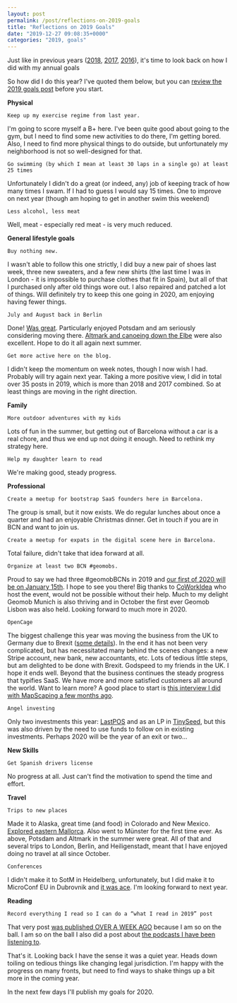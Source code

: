 ```yaml
---
layout: post
permalink: /post/reflections-on-2019-goals
title: "Reflections on 2019 Goals"
date: "2019-12-27 09:08:35+0000"
categories: "2019, goals"
---
```


Just like in previous years
([2018](/post/reflections-on-2018-goals), [2017](/post/reflections-on-2017-goals), [2016](/post/1484520045/reflections-on-2016-goals)), it's time to look back on how I did with my annual goals

So how did I do this year? I've quoted them below, but you can [review the 2019 goals post](/post/goals-for-2019) before you start.

**Physical**

`Keep up my exercise regime from last year. `

I'm going to score myself a B+ here. I've been quite good about going to the gym, but I need to find some new activities to do there, I'm getting bored. Also, I need to find more physical things to do outside, but unfortunately my neighborhood is not so well-designed for that.

`Go swimming (by which I mean at least 30 laps in a single go) at least 25 times`

Unfortunately I didn't do a great (or indeed, any) job of keeping track of how many times I swam. If I had to guess I would say 15 times. One to improve on next year (though am hoping to get in another swim this weekend)

`Less alcohol, less meat`

Well, meat - especially red meat - is very much reduced. 

**General lifestyle goals**

`Buy nothing new.`

I wasn't able to follow this one strictly, I did buy a new pair of shoes last week, three new sweaters, and a few new shirts (the last time I was in London - it is impossible to purchase clothes that fit in Spain), but all of that I purchased only after old things wore out. I also repaired and patched a lot of things. 
Will definitely try to keep this one going in 2020, am enjoying having fewer things.

`July and August back in Berlin`

Done! [Was great](/post/lazy-days-summer-2019). Particularly enjoyed Potsdam and am seriously considering moving there. [Altmark and canoeing down the Elbe](/post/altmark) were also excellent. Hope to do it all again next summer. 

`Get more active here on the blog.`

I didn't keep the momentum on week notes, though I now wish I had. Probably will try again next year. Taking a more positive view, I did in total over 35 posts in 2019, which is more than 2018 and 2017 combined. So at least things are moving in the right direction. 

**Family**

`More outdoor adventures with my kids`

Lots of fun in the summer, but getting out of Barcelona without a car is a real chore, and thus we end up not doing it enough. Need to rethink my strategy here. 

`Help my daughter learn to read`

We're making good, steady progress. 

**Professional**

`Create a meetup for bootstrap SaaS founders here in Barcelona. ` 

The group is small, but it now exists. We do regular lunches about once a quarter and had an enjoyable Christmas dinner. Get in touch if you are in BCN and want to join us. 

`Create a meetup for expats in the digital scene here in Barcelona.`

Total failure, didn't take that idea forward at all. 

`Organize at least two BCN #geomobs.`

Proud to say we had three #geomobBCNs in 2019 and [our first of 2020 will be on January 15th](https://thegeomob.com/post/jan-15th-2020-geomobbcn-details).
I hope to see you there! Big thanks to [CoWorkIdea](https://coworkidea.com/en/) who host the event, would not be possible without their help. Much to my delight Geomob Munich is also thriving and in October the first ever Geomob Lisbon was also held. Looking forward to much more in 2020.

`OpenCage`

The biggest challenge this year was moving the business from the UK to Germany due to Brexit ([some details](https://blog.opencagedata.com/post/we-are-now-opencage-gmbh)). In the end it has not been very complicated, but has necessitated many behind the scenes changes: a new Stripe account, new bank, new accountants, etc. Lots of tedious little steps, but am delighted to be done with Brexit. Godspeed to my friends in the UK. I hope it ends well. Beyond that the business continues the steady progress that typifies SaaS. We have more and more satisfied customers all around the world.  Want to learn more? A good place to start is [this interview I did with MapScaping a few months ago](/post/interviewed-by-mapscaping). 

`Angel investing`

Only two investments this year: [LastPOS](/post/investing-in-lastpos) and as an LP in [TinySeed](/post/investing-via-tinyseed), but this was also driven by the need to use funds to follow on in existing investments. Perhaps 2020 will be the year of an exit or two...

**New Skills**

`Get Spanish drivers license`

No progress at all. Just can't find the motivation to spend the time and effort.

**Travel**

`Trips to new places`

Made it to Alaska, great time (and food) in Colorado and New Mexico. [Explored eastern Mallorca](https://twitter.com/freyfogle/status/1114930591613562881). Also went to Münster for the first time ever. As above, Potsdam and Altmark in the summer were great. All of that and several trips to London, Berlin, and Heiligenstadt, meant that I have enjoyed doing no travel at all since October. 

`Conferences`

I didn't make it to SotM in Heidelberg, unfortunately, but I did make it to MicroConf EU in Dubrovnik and [it was ace](/post/microconf-europe-2019). I'm looking forward to next year. 

**Reading**

`Record everything I read so I can do a “what I read in 2019” post`

That very post [was published OVER A WEEK AGO](/post/what-i-read-in-2019) because I am so on the ball. I am so on the ball I also did a post about [the podcasts I have been listening to](/post/podcasts-i-listened-to-2019). 

That's it. Looking back I have the sense it was a quiet year. Heads down toiling on tedious things like changing legal jurisdiction. I'm happy with the progress on many fronts, but need to find ways to shake things up a bit more in the coming year. 

In the next few days I'll publish my goals for 2020. 

